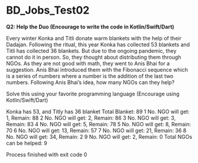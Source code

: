 # BD_Jobs_Test02
<b>Q2: Help the Duo (Encourage to write the code in Kotlin/Swift/Dart)</b>
 
Every winter Konka and Titli donate warm blankets with the help of their Dadajan. Following the ritual, this year Konka has collected 53 blankets and Titli has collected 36 blankets. But due to the ongoing pandemic, they cannot do it in person. So, they thought about distributing them through NGOs. As they are not good with math, they went to Anis Bhai for a suggestion. Anis Bhai introduced them with the Fibonacci sequence which is a series of numbers where a number is the addition of the last two numbers. Following Anis Bhai’s idea, how many NGOs can they help?
 
Solve this using your favorite programming language (Encourage using Kotlin/Swift/Dart)


Konka has 53, and Titly has 36 blanket
Total Blanket: 89
1 No. NGO will get: 1, Remain: 88
2 No. NGO will get: 2, Remain: 86
3 No. NGO will get: 3, Remain: 83
4 No. NGO will get: 5, Remain: 78
5 No. NGO will get: 8, Remain: 70
6 No. NGO will get: 13, Remain: 57
7 No. NGO will get: 21, Remain: 36
8 No. NGO will get: 34, Remain: 2
9 No. NGO will get: 2, Remain: 0
Total NGOs can be helped: 9

Process finished with exit code 0
